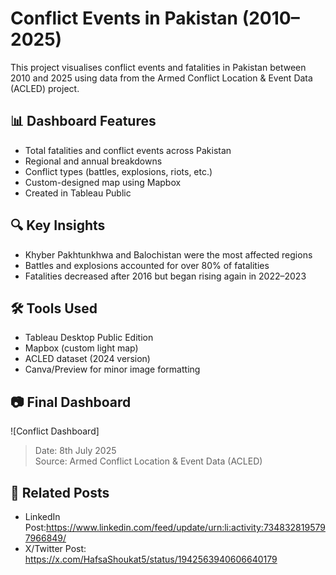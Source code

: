 # Conflict Events in Pakistan (2010–2025)

This project visualises conflict events and fatalities in Pakistan between 2010 and 2025 using data from the Armed Conflict Location & Event Data (ACLED) project.

## 📊 Dashboard Features
- Total fatalities and conflict events across Pakistan
- Regional and annual breakdowns
- Conflict types (battles, explosions, riots, etc.)
- Custom-designed map using Mapbox
- Created in Tableau Public

## 🔍 Key Insights
- Khyber Pakhtunkhwa and Balochistan were the most affected regions
- Battles and explosions accounted for over 80% of fatalities
- Fatalities decreased after 2016 but began rising again in 2022–2023

## 🛠 Tools Used
- Tableau Desktop Public Edition
- Mapbox (custom light map)
- ACLED dataset (2024 version)
- Canva/Preview for minor image formatting

## 📷 Final Dashboard
![Conflict Dashboard] 
> Date: 8th July 2025  
> Source: Armed Conflict Location & Event Data (ACLED)

## 📎 Related Posts
- LinkedIn Post:https://www.linkedin.com/feed/update/urn:li:activity:7348328195797966849/
- X/Twitter Post: https://x.com/HafsaShoukat5/status/1942563940606640179
